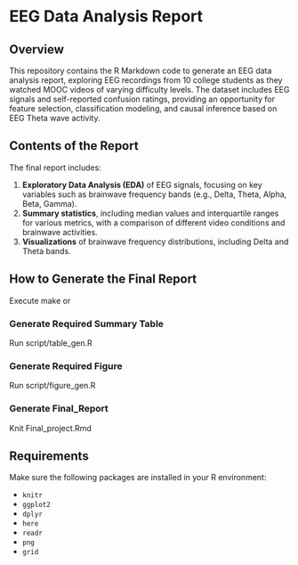 # EEG Data Analysis Report

## Overview
This repository contains the R Markdown code to generate an EEG data analysis report, exploring EEG recordings from 10 college students as they watched MOOC videos of varying difficulty levels. The dataset includes EEG signals and self-reported confusion ratings, providing an opportunity for feature selection, classification modeling, and causal inference based on EEG Theta wave activity.

## Contents of the Report
The final report includes:
1. **Exploratory Data Analysis (EDA)** of EEG signals, focusing on key variables such as brainwave frequency bands (e.g., Delta, Theta, Alpha, Beta, Gamma).
2. **Summary statistics**, including median values and interquartile ranges for various metrics, with a comparison of different video conditions and brainwave activities.
3. **Visualizations** of brainwave frequency distributions, including Delta and Theta bands.

## How to Generate the Final Report

Execute make or

### Generate Required Summary Table
Run script/table_gen.R

### Generate Required Figure
Run script/figure_gen.R

### Generate Final_Report
Knit Final_project.Rmd

## Requirements
Make sure the following packages are installed in your R environment:
- `knitr`
- `ggplot2`
- `dplyr`
- `here`
- `readr`
- `png`
- `grid`


